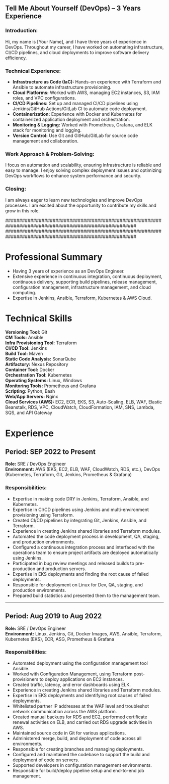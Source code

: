 ## **Tell Me About Yourself (DevOps) – 3 Years Experience**

### **Introduction:**
Hi, my name is [Your Name], and I have three years of experience in DevOps. Throughout my career, I have worked on automating infrastructure, CI/CD pipelines, and cloud deployments to improve software delivery efficiency.

### **Technical Experience:**
- **Infrastructure as Code (IaC):** Hands-on experience with Terraform and Ansible to automate infrastructure provisioning.
- **Cloud Platforms:** Worked with AWS, managing EC2 instances, S3, IAM roles, and VPC configurations.
- **CI/CD Pipelines:** Set up and managed CI/CD pipelines using Jenkins/GitHub Actions/GitLab CI to automate code deployment.
- **Containerization:** Experience with Docker and Kubernetes for containerized application deployment and orchestration.
- **Monitoring & Logging:** Worked with Prometheus, Grafana, and ELK stack for monitoring and logging.
- **Version Control:** Use Git and GitHub/GitLab for source code management and collaboration.

### **Work Approach & Problem-Solving:**
I focus on automation and scalability, ensuring infrastructure is reliable and easy to manage. I enjoy solving complex deployment issues and optimizing DevOps workflows to enhance system performance and security.

### **Closing:**
I am always eager to learn new technologies and improve DevOps processes. I am excited about the opportunity to contribute my skills and grow in this role.

#######################################################################################################
#######################################################################################################

# Professional Summary

- Having 3 years of experience as an DevOps Engineer.
- Extensive experience in continuous integration, continuous deployment, continuous delivery, supporting build pipelines, release management, configuration management, infrastructure management, and cloud computing.
- Expertise in Jenkins, Ansible, Terraform, Kubernetes & AWS Cloud.

# Technical Skills

**Versioning Tool:** Git  
**CM Tools:** Ansible  
**Infra Provisioning Tool:** Terraform  
**CI/CD Tool:** Jenkins  
**Build Tool:** Maven  
**Static Code Analysis:** SonarQube  
**Artifactory:** Nexus Repository  
**Container Tool:** Docker  
**Orchestration Tool:** Kubernetes  
**Operating Systems:** Linux, Windows  
**Monitoring Tools:** Prometheus and Grafana  
**Scripting:** Python, Bash  
**Web/App Servers:** Nginx  
**Cloud Services (AWS):** EC2, ECR, EKS, S3, Auto-Scaling, ELB, WAF, Elastic Beanstalk, RDS, VPC, CloudWatch, CloudFormation, IAM, SNS, Lambda, SQS, and API Gateway

# Experience

## **Period:** SEP 2022 to Present
**Role:** SRE / DevOps Engineer  
**Environment:** AWS (EKS, EC2, ELB, WAF, CloudWatch, RDS, etc.), DevOps (Kubernetes, Terraform, Git, Jenkins, Prometheus & Grafana)

### **Responsibilities:**
- Expertise in making code DRY in Jenkins, Terraform, Ansible, and Kubernetes.
- Expertise in CI/CD pipelines using Jenkins and multi-environment provisioning using Terraform.
- Created CI/CD pipelines by integrating Git, Jenkins, Ansible, and Terraform.
- Experience in creating Jenkins shared libraries and Terraform modules.
- Automated the code deployment process in development, QA, staging, and production environments.
- Configured a continuous integration process and interfaced with the operations team to ensure project artifacts are deployed automatically using Jenkins.
- Participated in bug review meetings and released builds to pre-production and production servers.
- Expertise in EKS deployments and finding the root cause of failed deployments.
- Responsible for deployment on Linux for Dev, QA, staging, and production environments.
- Prepared build statistics and presented them to the management team.

---

## **Period:** Aug 2019 to Aug 2022
**Role:** SRE / DevOps Engineer  
**Environment:** Linux, Jenkins, Git, Docker Images, AWS, Ansible, Terraform, Kubernetes (EKS), ECR, ASG, Prometheus & Grafana

### **Responsibilities:**
- Automated deployment using the configuration management tool Ansible.
- Worked with Configuration Management, using Terraform post-provisioners to deploy applications on EC2 instances.
- Created traffic, latency, and error dashboards using ELK.
- Experience in creating Jenkins shared libraries and Terraform modules.
- Expertise in EKS deployments and identifying root causes of failed deployments.
- Whitelisted partner IP addresses at the WAF level and troubleshot network communication across the AWS platform.
- Created manual backups for RDS and EC2, performed certificate renewal activities on ELB, and carried out RDS upgrade activities in AWS.
- Maintained source code in Git for various applications.
- Administered merge, build, and deployment of code across all environments.
- Responsible for creating branches and managing deployments.
- Configured and maintained the codebase to support the build and deployment of code on servers.
- Supported developers in configuration management environments.
- Responsible for build/deploy pipeline setup and end-to-end job management.



